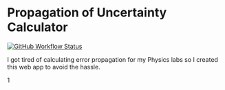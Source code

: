 # Propagation of Uncertainty Calculator
[![GitHub Workflow Status](https://img.shields.io/github/workflow/status/nicoco007/Propagation-of-Uncertainty-Calculator/build-and-deploy?style=flat-square)](https://github.com/nicoco007/Propagation-of-Uncertainty-Calculator/actions?query=workflow%3Abuild-and-deploy)

I got tired of calculating error propagation for my Physics labs so I created this web app to avoid the hassle.

1
